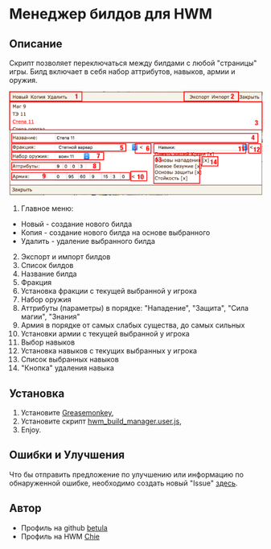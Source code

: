 # Менеджер билдов для HWM

## Описание

Скрипт позволяет переключаться между билдами с любой "страницы" игры.
Билд включает в себя набор аттрибутов, навыков, армии и оружия.

![Окно менеджера](https://raw.githubusercontent.com/betula/hwm_build_manager/master/images/image001.png)

1. Главное меню:
  * Новый - создание нового билда
  * Копия - создание нового билда на основе выбранного
  * Удалить - удаление выбранного билда
2. Экспорт и импорт билдов
3. Список билдов
4. Название билда
5. Фракция
6. Установка фракции с текущей выбранной у игрока
7. Набор оружия
8. Аттрибуты (параметры) в порядке: "Нападение", "Защита", "Сила магии", "Знания"
9. Армия в порядке от самых слабых существа, до самых сильных
10. Установки армии с текущей выбранной у игрока
11. Выбор навыков
12. Установка навыков с текущих выбранных у игрока
13. Список выбранных навыков
14. "Кнопка" удаления навыка

## Установка

1. Установите [Greasemonkey](https://addons.mozilla.org/ru/firefox/addon/greasemonkey/),
2. Установите скрипт [hwm_build_manager.user.js](https://github.com/betula/hwm_build_manager/raw/master/hwm_build_manager.user.js),
3. Enjoy.

## Ошибки и Улучшения

Что бы отправить предложение по улучшению или информацию по обнаруженной ошибке, необходимо создать новый "Issue" [здесь](https://github.com/betula/hwm_build_manager/issues).

## Автор

* Профиль на github [betula](https://github.com/betula/)
* Профиль на HWM [Chie](http://www.heroeswm.ru/pl_info.php?id=645888)

